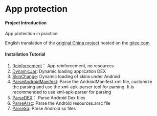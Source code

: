 # App protection

#### Project Introduction
App protection in practice

English translation of the [original China project](https://gitee.com/mazaiting/app_protection) hosted on the [gitee.com](https://gitee.com/)

#### Installation Tutorial

1. [Reinforcement](https://www.jianshu.com/p/17e27bd207e3)： App reinforcement, no resources
2. [DynamicJar](https://www.jianshu.com/p/e3684b1cdc52): Dynamic loading application DEX
3. [SkinChange](https://www.jianshu.com/p/44c1fbc1e301): Dynamic loading of skins under Android
4. [ParseAndroidManifest](https://www.jianshu.com/p/787b85147df2): Parse the AndroidManifest.xml file, customize the parsing and use the xml-apk-parser tool for parsing. It is recommended to use xml-apk-parser for parsing
5. [ParseDEX](https://www.jianshu.com/p/48e9069d811f)： Parse Android Dex files
6. [ParseArsc](https://www.jianshu.com/p/8f5c667ca973): Parse the Android resources.arsc file
7. [ParseSo](https://www.jianshu.com/p/de87c6f2a009): Parse Android so files
